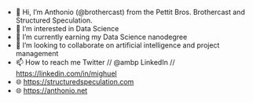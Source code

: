 - 👋 Hi, I’m Anthonio (@brothercast) from the Pettit Bros. Brothercast and Structured Speculation.
- 👀 I’m interested in Data Science
- 🌱 I’m currently earning my Data Science nanodegree
- 💞️ I’m looking to collaborate on artificial intelligence and project management 
- 📫 How to reach me Twitter // @ambp LinkedIn // https://linkedin.com/in/mighuel
- 🌐 https://structuredspeculation.com 
- 🌐 https://anthonio.net

<!---
brothercast/brothercast is a ✨ special ✨ repository because its `README.md` (this file) appears on your GitHub profile.
You can click the Preview link to take a look at your changes.
--->
